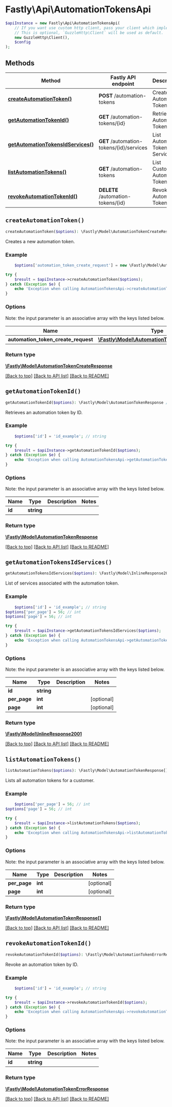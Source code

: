 # Fastly\Api\AutomationTokensApi


```php
$apiInstance = new Fastly\Api\AutomationTokensApi(
    // If you want use custom http client, pass your client which implements `GuzzleHttp\ClientInterface`.
    // This is optional, `GuzzleHttp\Client` will be used as default.
    new GuzzleHttp\Client(),
    $config
);
```

## Methods

Method | Fastly API endpoint | Description
------------- | ------------- | -------------
[**createAutomationToken()**](AutomationTokensApi.md#createAutomationToken) | **POST** /automation-tokens | Create Automation Token
[**getAutomationTokenId()**](AutomationTokensApi.md#getAutomationTokenId) | **GET** /automation-tokens/{id} | Retrieve an Automation Token by ID
[**getAutomationTokensIdServices()**](AutomationTokensApi.md#getAutomationTokensIdServices) | **GET** /automation-tokens/{id}/services | List Automation Token Services
[**listAutomationTokens()**](AutomationTokensApi.md#listAutomationTokens) | **GET** /automation-tokens | List Customer Automation Tokens
[**revokeAutomationTokenId()**](AutomationTokensApi.md#revokeAutomationTokenId) | **DELETE** /automation-tokens/{id} | Revoke an Automation Token by ID


## `createAutomationToken()`

```php
createAutomationToken($options): \Fastly\Model\AutomationTokenCreateResponse // Create Automation Token
```

Creates a new automation token.

### Example
```php
    $options['automation_token_create_request'] = new \Fastly\Model\AutomationTokenCreateRequest(); // \Fastly\Model\AutomationTokenCreateRequest

try {
    $result = $apiInstance->createAutomationToken($options);
} catch (Exception $e) {
    echo 'Exception when calling AutomationTokensApi->createAutomationToken: ', $e->getMessage(), PHP_EOL;
}
```

### Options

Note: the input parameter is an associative array with the keys listed below.

Name | Type | Description  | Notes
------------- | ------------- | ------------- | -------------
**automation_token_create_request** | [**\Fastly\Model\AutomationTokenCreateRequest**](../Model/AutomationTokenCreateRequest.md) |  | [optional]

### Return type

[**\Fastly\Model\AutomationTokenCreateResponse**](../Model/AutomationTokenCreateResponse.md)

[[Back to top]](#) [[Back to API list]](../../README.md#endpoints)
[[Back to README]](../../README.md)

## `getAutomationTokenId()`

```php
getAutomationTokenId($options): \Fastly\Model\AutomationTokenResponse // Retrieve an Automation Token by ID
```

Retrieves an automation token by ID.

### Example
```php
    $options['id'] = 'id_example'; // string

try {
    $result = $apiInstance->getAutomationTokenId($options);
} catch (Exception $e) {
    echo 'Exception when calling AutomationTokensApi->getAutomationTokenId: ', $e->getMessage(), PHP_EOL;
}
```

### Options

Note: the input parameter is an associative array with the keys listed below.

Name | Type | Description  | Notes
------------- | ------------- | ------------- | -------------
**id** | **string** |  |

### Return type

[**\Fastly\Model\AutomationTokenResponse**](../Model/AutomationTokenResponse.md)

[[Back to top]](#) [[Back to API list]](../../README.md#endpoints)
[[Back to README]](../../README.md)

## `getAutomationTokensIdServices()`

```php
getAutomationTokensIdServices($options): \Fastly\Model\InlineResponse2001 // List Automation Token Services
```

List of services associated with the automation token.

### Example
```php
    $options['id'] = 'id_example'; // string
$options['per_page'] = 56; // int
$options['page'] = 56; // int

try {
    $result = $apiInstance->getAutomationTokensIdServices($options);
} catch (Exception $e) {
    echo 'Exception when calling AutomationTokensApi->getAutomationTokensIdServices: ', $e->getMessage(), PHP_EOL;
}
```

### Options

Note: the input parameter is an associative array with the keys listed below.

Name | Type | Description  | Notes
------------- | ------------- | ------------- | -------------
**id** | **string** |  |
**per_page** | **int** |  | [optional]
**page** | **int** |  | [optional]

### Return type

[**\Fastly\Model\InlineResponse2001**](../Model/InlineResponse2001.md)

[[Back to top]](#) [[Back to API list]](../../README.md#endpoints)
[[Back to README]](../../README.md)

## `listAutomationTokens()`

```php
listAutomationTokens($options): \Fastly\Model\AutomationTokenResponse[] // List Customer Automation Tokens
```

Lists all automation tokens for a customer.

### Example
```php
    $options['per_page'] = 56; // int
$options['page'] = 56; // int

try {
    $result = $apiInstance->listAutomationTokens($options);
} catch (Exception $e) {
    echo 'Exception when calling AutomationTokensApi->listAutomationTokens: ', $e->getMessage(), PHP_EOL;
}
```

### Options

Note: the input parameter is an associative array with the keys listed below.

Name | Type | Description  | Notes
------------- | ------------- | ------------- | -------------
**per_page** | **int** |  | [optional]
**page** | **int** |  | [optional]

### Return type

[**\Fastly\Model\AutomationTokenResponse[]**](../Model/AutomationTokenResponse.md)

[[Back to top]](#) [[Back to API list]](../../README.md#endpoints)
[[Back to README]](../../README.md)

## `revokeAutomationTokenId()`

```php
revokeAutomationTokenId($options): \Fastly\Model\AutomationTokenErrorResponse // Revoke an Automation Token by ID
```

Revoke an automation token by ID.

### Example
```php
    $options['id'] = 'id_example'; // string

try {
    $result = $apiInstance->revokeAutomationTokenId($options);
} catch (Exception $e) {
    echo 'Exception when calling AutomationTokensApi->revokeAutomationTokenId: ', $e->getMessage(), PHP_EOL;
}
```

### Options

Note: the input parameter is an associative array with the keys listed below.

Name | Type | Description  | Notes
------------- | ------------- | ------------- | -------------
**id** | **string** |  |

### Return type

[**\Fastly\Model\AutomationTokenErrorResponse**](../Model/AutomationTokenErrorResponse.md)

[[Back to top]](#) [[Back to API list]](../../README.md#endpoints)
[[Back to README]](../../README.md)

